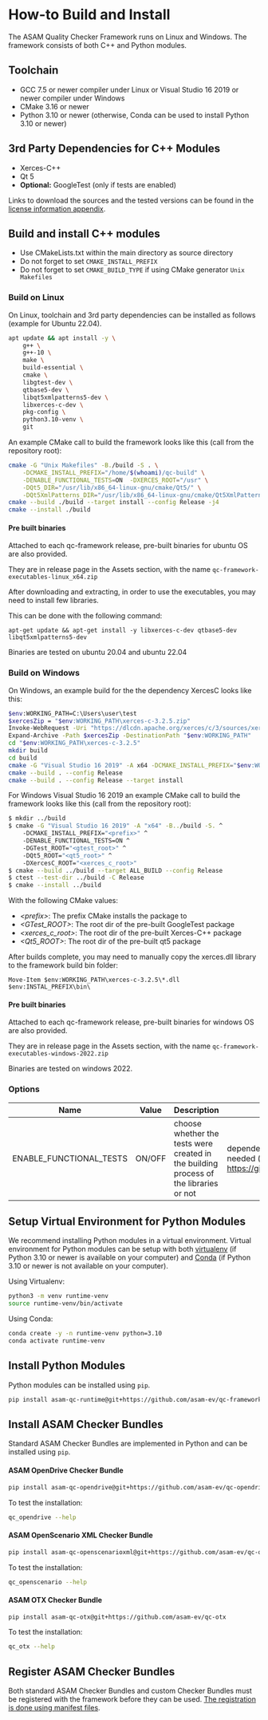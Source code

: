 <!---
Copyright 2023 CARIAD SE.

This Source Code Form is subject to the terms of the Mozilla
Public License, v. 2.0. If a copy of the MPL was not distributed
with this file, You can obtain one at https://mozilla.org/MPL/2.0/.
-->

# How-to Build and Install

The ASAM Quality Checker Framework runs on Linux and Windows. The framework consists of both C++ and Python modules.

## Toolchain

- GCC 7.5 or newer compiler under Linux or Visual Studio 16 2019 or newer
  compiler under Windows
- CMake 3.16 or newer
- Python 3.10 or newer (otherwise, Conda can be used to install Python 3.10 or newer)

## 3rd Party Dependencies for C++ Modules

- Xerces-C++
- Qt 5
- **Optional:** GoogleTest (only if tests are enabled)

Links to download the sources and the tested versions can be found in the
[license information appendix](licenses/readme.md).

## Build and install C++ modules

- Use CMakeLists.txt within the main directory as source directory
- Do not forget to set `CMAKE_INSTALL_PREFIX`
- Do not forget to set `CMAKE_BUILD_TYPE` if using CMake generator `Unix
  Makefiles`

### Build on Linux

On Linux, toolchain and 3rd party dependencies can be installed as follows (example for Ubuntu 22.04).

```bash
apt update && apt install -y \
    g++ \
    g++-10 \
    make \
    build-essential \
    cmake \
    libgtest-dev \
    qtbase5-dev \
    libqt5xmlpatterns5-dev \
    libxerces-c-dev \
    pkg-config \
    python3.10-venv \
    git
```

An example CMake call to build the framework
looks like this (call from the repository root):

```bash
cmake -G "Unix Makefiles" -B./build -S . \
    -DCMAKE_INSTALL_PREFIX="/home/$(whoami)/qc-build" \
    -DENABLE_FUNCTIONAL_TESTS=ON  -DXERCES_ROOT="/usr" \
    -DQt5_DIR="/usr/lib/x86_64-linux-gnu/cmake/Qt5/" \
    -DQt5XmlPatterns_DIR="/usr/lib/x86_64-linux-gnu/cmake/Qt5XmlPatterns/"
cmake --build ./build --target install --config Release -j4
cmake --install ./build
```

#### Pre built binaries

Attached to each qc-framework release, pre-built binaries for ubuntu OS are also provided.

They are in release page in the Assets section, with the name `qc-framework-executables-linux_x64.zip`

After downloading and extracting, in order to use the executables, you may need to install few libraries.

This can be done with the following command:

```
apt-get update && apt-get install -y libxerces-c-dev qtbase5-dev libqt5xmlpatterns5-dev
```

Binaries are tested on ubuntu 20.04 and ubuntu 22.04


### Build on Windows

On Windows, an example build for the the dependency XercesC looks like this:

```bash
$env:WORKING_PATH=C:\Users\user\test
$xercesZip = "$env:WORKING_PATH\xerces-c-3.2.5.zip"
Invoke-WebRequest -Uri "https://dlcdn.apache.org/xerces/c/3/sources/xerces-c-3.2.5.zip" -OutFile $xercesZip
Expand-Archive -Path $xercesZip -DestinationPath "$env:WORKING_PATH"
cd "$env:WORKING_PATH\xerces-c-3.2.5"
mkdir build
cd build
cmake -G "Visual Studio 16 2019" -A x64 -DCMAKE_INSTALL_PREFIX="$env:WORKING_PATH\Xerces-Out" ..
cmake --build . --config Release
cmake --build . --config Release --target install
```

For Windows Visual Studio 16 2019 an example CMake call to build the framework
looks like this (call from the repository root):

```bash
$ mkdir ../build
$ cmake -G "Visual Studio 16 2019" -A "x64" -B../build -S. ^
    -DCMAKE_INSTALL_PREFIX="<prefix>" ^
    -DENABLE_FUNCTIONAL_TESTS=ON ^
    -DGTest_ROOT="<gtest_root>" ^
    -DQt5_ROOT="<qt5_root>" ^
    -DXercesC_ROOT="<xerces_c_root>"
$ cmake --build ../build --target ALL_BUILD --config Release
$ ctest --test-dir ../build -C Release
$ cmake --install ../build
```

With the following CMake values:

- _\<prefix\>_: The prefix CMake installs the package to
- _\<GTest_ROOT\>_: The root dir of the pre-built GoogleTest package
- _\<xerces_c_root\>_: The root dir of the pre-built Xerces-C++ package
- _\<Qt5_ROOT\>_: The root dir of the pre-built qt5 package

After builds complete, you may need to manually copy the xerces.dll library to the framework build bin folder:

```
Move-Item $env:WORKING_PATH\xerces-c-3.2.5\*.dll $env:INSTAL_PREFIX\bin\
```

#### Pre built binaries

Attached to each qc-framework release, pre-built binaries for windows OS are also provided.

They are in release page in the Assets section, with the name `qc-framework-executables-windows-2022.zip`

Binaries are tested on windows 2022.


### Options

| Name | Value | Description | Remarks |
| ---- | ----- | ----------- | ------- |
| ENABLE_FUNCTIONAL_TESTS | ON/OFF | choose whether the tests were created in the building process of the libraries or not | dependency to a valid gtest package needed (see <https://github.com/google/googletest>) |

## Setup Virtual Environment for Python Modules

We recommend installing Python modules in a virtual environment. Virtual environment for Python modules can be setup with both [virtualenv](https://docs.python.org/3/library/venv.html) (if Python 3.10 or newer is available on your computer) and [Conda](https://docs.anaconda.com/miniconda/) (if Python 3.10 or newer is not available on your computer).

Using Virtualenv:

```bash
python3 -m venv runtime-venv
source runtime-venv/bin/activate
```

Using Conda:

```bash
conda create -y -n runtime-venv python=3.10
conda activate runtime-venv
```

## Install Python Modules

Python modules can be installed using `pip`.

```bash
pip install asam-qc-runtime@git+https://github.com/asam-ev/qc-framework@develop#subdirectory=runtime
```

## Install ASAM Checker Bundles

Standard ASAM Checker Bundles are implemented in Python and can be installed using `pip`.

#### ASAM OpenDrive Checker Bundle

```bash
pip install asam-qc-opendrive@git+https://github.com/asam-ev/qc-opendrive
```

To test the installation:

```bash
qc_opendrive --help
```

#### ASAM OpenScenario XML Checker Bundle

```bash
pip install asam-qc-openscenarioxml@git+https://github.com/asam-ev/qc-openscenarioxml
```

To test the installation:

```bash
qc_openscenario --help
```

#### ASAM OTX Checker Bundle

```bash
pip install asam-qc-otx@git+https://github.com/asam-ev/qc-otx
```

To test the installation:

```bash
qc_otx --help
```

## Register ASAM Checker Bundles

Both standard ASAM Checker Bundles and custom Checker Bundles must be registered with the framework before they can be used. [The registration is done using manifest files](doc/manual/manifest_file.md).
